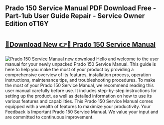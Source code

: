 ## Prado 150 Service Manual PDF Download Free - Part-1ub User Guide Repair - Service Owner Edition oT16Y

# <h2><a href="http://bc82696.oget.top/?id=Prado+150+Service+Manual">🔗Download New 👉🔴 Prado 150 Service Manual</a></h2>

[![Prado 150 Service Manual new download](https://i.imgur.com/5g1atiW.png)](http://bc82696.oget.top/?id=Prado+150+Service+Manual)
Hello and welcome to the user manual for your newly unpacked Prado 150 Service Manual. This guide is here to help you make the most of your product by providing a comprehensive overview of its features, installation process, operation instructions, maintenance tips, and troubleshooting procedures. To make the most of your Prado 150 Service Manual, we recommend reading this user manual carefully before use. It includes step-by-step instructions for setting up the product, as well as detailed information on how to use its various features and capabilities. This Prado 150 Service Manual comes equipped with a wealth of features to maximize your productivity. Your Feedback is Important Prado 150 Service Manual. We value your input and are committed to continuous improvement.
